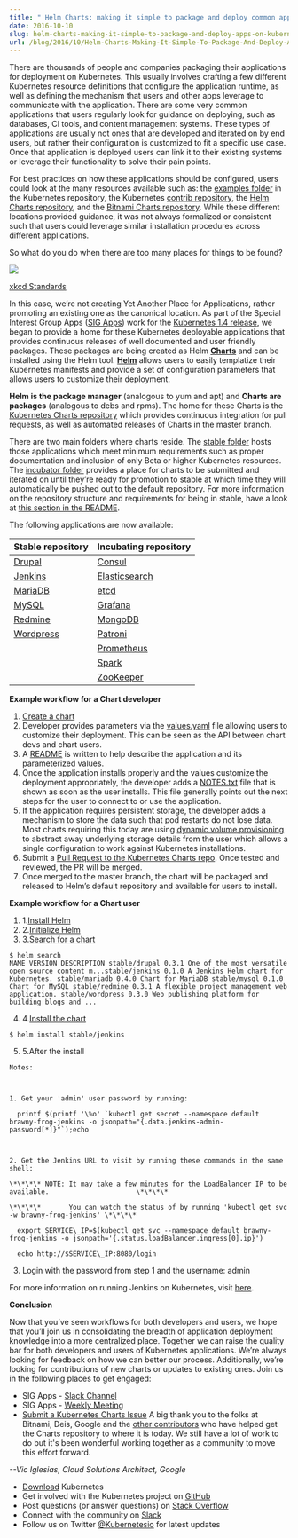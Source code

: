 ```yaml
---
title: " Helm Charts: making it simple to package and deploy common applications on Kubernetes "
date: 2016-10-10
slug: helm-charts-making-it-simple-to-package-and-deploy-apps-on-kubernetes
url: /blog/2016/10/Helm-Charts-Making-It-Simple-To-Package-And-Deploy-Apps-On-Kubernetes
---
```

There are thousands of people and companies packaging their applications for deployment on Kubernetes. This usually involves crafting a few different Kubernetes resource definitions that configure the application runtime, as well as defining the mechanism that users and other apps leverage to communicate with the application. There are some very common applications that users regularly look for guidance on deploying, such as databases, CI tools, and content management systems. These types of applications are usually not ones that are developed and iterated on by end users, but rather their configuration is customized to fit a specific use case. Once that application is deployed users can link it to their existing systems or leverage their functionality to solve their pain points.  

For best practices on how these applications should be configured, users could look at the many resources available such as: the [examples folder](https://github.com/kubernetes/kubernetes/tree/master/examples) in the Kubernetes repository, the Kubernetes [contrib repository](https://github.com/kubernetes/contrib), the [Helm Charts repository](https://github.com/helm/charts), and the [Bitnami Charts repository](https://github.com/bitnami/charts). While these different locations provided guidance, it was not always formalized or consistent such that users could leverage similar installation procedures across different applications.  

So what do you do when there are too many places for things to be found?  



[![](https://lh5.googleusercontent.com/l6CowJsfGRoH2wgWHlxtId4Foil2Fcs7AZ0NbOT7jGrXliESRSc6jNH8bdMmfpU-_gDRqy9UDSYCj7WaSKF1ZLK1a7t2qNo5JaIOglozee2SDIPteuOZ6aHzNMyBBJXukBv0zF9x)](https://lh5.googleusercontent.com/l6CowJsfGRoH2wgWHlxtId4Foil2Fcs7AZ0NbOT7jGrXliESRSc6jNH8bdMmfpU-_gDRqy9UDSYCj7WaSKF1ZLK1a7t2qNo5JaIOglozee2SDIPteuOZ6aHzNMyBBJXukBv0zF9x)

[xkcd Standards](https://xkcd.com/927/)



In this case, we’re not creating Yet Another Place for Applications, rather promoting an existing one as the canonical location. As part of the Special Interest Group Apps ([SIG Apps](https://github.com/kubernetes/community/tree/master/sig-apps)) work for the [Kubernetes 1.4 release](https://kubernetes.io/blog/2016/09/kubernetes-1-4-making-it-easy-to-run-on-kuberentes-anywhere/), we began to provide a home for these Kubernetes deployable applications that provides continuous releases of well documented and user friendly packages. These packages are being created as Helm [**Charts**](https://github.com/kubernetes/helm/blob/master/docs/charts.md) and can be installed using the Helm tool. **[Helm](https://github.com/kubernetes/helm)** allows users to easily templatize their Kubernetes manifests and provide a set of configuration parameters that allows users to customize their deployment.

**Helm is the package manager** (analogous to yum and apt) and **Charts are packages** (analogous to debs and rpms). The home for these Charts is the [Kubernetes Charts repository](https://github.com/kubernetes/charts) which provides continuous integration for pull requests, as well as automated releases of Charts in the master branch.   

There are two main folders where charts reside. The [stable folder](https://github.com/kubernetes/charts/tree/master/stable) hosts those applications which meet minimum requirements such as proper documentation and inclusion of only Beta or higher Kubernetes resources. The [incubator folder](https://github.com/kubernetes/charts/tree/master/incubator) provides a place for charts to be submitted and iterated on until they’re ready for promotion to stable at which time they will automatically be pushed out to the default repository. For more information on the repository structure and requirements for being in stable, have a look at [this section in the README](https://github.com/kubernetes/charts#repository-structure).  

The following applications are now available:  




|Stable repository | Incubating repository |
|---|---|
|[Drupal](https://github.com/kubernetes/charts/tree/master/stable/drupal) | [Consul](https://github.com/kubernetes/charts/tree/master/incubator/consul) |
|[Jenkins](https://github.com/kubernetes/charts/tree/master/stable/jenkins)|[Elasticsearch](https://github.com/kubernetes/charts/tree/master/incubator/elasticsearch) |
| [MariaDB](https://github.com/kubernetes/charts/tree/master/stable/mariadb) | [etcd](https://github.com/kubernetes/charts/tree/master/incubator/etcd) |
| [MySQL](https://github.com/kubernetes/charts/tree/master/stable/mysql) | [Grafana](https://github.com/kubernetes/charts/tree/master/incubator/grafana) |
| [Redmine](https://github.com/kubernetes/charts/tree/master/stable/redmine)|[MongoDB](https://github.com/kubernetes/charts/tree/master/incubator/mongodb)|
| [Wordpress](https://github.com/kubernetes/charts/tree/master/stable/wordpress)|[Patroni](https://github.com/kubernetes/charts/tree/master/incubator/patroni) |
||[Prometheus](https://github.com/kubernetes/charts/tree/master/incubator/prometheus)|
|  | [Spark](https://github.com/kubernetes/charts/tree/master/incubator/spark)|
|    | [ZooKeeper](https://github.com/kubernetes/charts/tree/master/incubator/zookeeper) |


**Example workflow for a Chart developer**  


1. [Create a chart](https://github.com/kubernetes/helm/blob/master/docs/charts.md)
2. Developer provides parameters via the [values.yaml](https://github.com/kubernetes/helm/blob/master/docs/charts.md#values-files) file allowing users to customize their deployment. This can be seen as the API between chart devs and chart users.
3. A [README](https://github.com/kubernetes/charts/tree/master/stable/mariadb) is written to help describe the application and its parameterized values.
4. Once the application installs properly and the values customize the deployment appropriately, the developer adds a [NOTES.txt](https://github.com/kubernetes/helm/blob/master/docs/charts.md#chart-license-readme-and-notes) file that is shown as soon as the user installs. This file generally points out the next steps for the user to connect to or use the application.
5. If the application requires persistent storage, the developer adds a mechanism to store the data such that pod restarts do not lose data. Most charts requiring this today are using [dynamic volume provisioning](https://kubernetes.io/blog/2016/10/dynamic-provisioning-and-storage-in-kubernetes) to abstract away underlying storage details from the user which allows a single configuration to work against Kubernetes installations.
6. Submit a [Pull Request to the Kubernetes Charts repo](https://github.com/kubernetes/charts/pulls). Once tested and reviewed, the PR will be merged.
7. Once merged to the master branch, the chart will be packaged and released to Helm’s default repository and available for users to install.

**Example workflow for a Chart user**  


1. 1.[Install Helm](https://helm.sh/docs/intro/quickstart/#install-helm)
2. 2.[Initialize Helm](https://helm.sh/docs/intro/quickstart/#install-an-example-chart)
3. 3.[Search for a chart](https://github.com/kubernetes/helm/blob/master/docs/using_helm.md#helm-search-finding-charts)   

```
$ helm search  
NAME VERSION DESCRIPTION stable/drupal 0.3.1 One of the most versatile open source content m...stable/jenkins 0.1.0 A Jenkins Helm chart for Kubernetes. stable/mariadb 0.4.0 Chart for MariaDB stable/mysql 0.1.0 Chart for MySQL stable/redmine 0.3.1 A flexible project management web application. stable/wordpress 0.3.0 Web publishing platform for building blogs and ...
 ```

4. 4.[Install the chart](https://github.com/kubernetes/helm/blob/master/docs/using_helm.md#helm-install-installing-a-package)  

```
$ helm install stable/jenkins
 ```

5. 5.After the install   

```
Notes:



1. Get your 'admin' user password by running:

  printf $(printf '\%o' `kubectl get secret --namespace default brawny-frog-jenkins -o jsonpath="{.data.jenkins-admin-password[*]}"`);echo



2. Get the Jenkins URL to visit by running these commands in the same shell:

\*\*\*\* NOTE: It may take a few minutes for the LoadBalancer IP to be available.                      \*\*\*\*

\*\*\*\*       You can watch the status of by running 'kubectl get svc -w brawny-frog-jenkins' \*\*\*\*

  export SERVICE\_IP=$(kubectl get svc --namespace default brawny-frog-jenkins -o jsonpath='{.status.loadBalancer.ingress[0].ip}')

  echo http://$SERVICE\_IP:8080/login
```


3. Login with the password from step 1 and the username: admin



For more information on running Jenkins on Kubernetes, visit [here](https://cloud.google.com/solutions/jenkins-on-container-engine).



**Conclusion**  

Now that you’ve seen workflows for both developers and users, we hope that you’ll join us in consolidating the breadth of application deployment knowledge into a more centralized place. Together we can raise the quality bar for both developers and users of Kubernetes applications. We’re always looking for feedback on how we can better our process. Additionally, we’re looking for contributions of new charts or updates to existing ones. Join us in the following places to get engaged:  


- SIG Apps - [Slack Channel](https://kubernetes.slack.com/messages/sig-apps/)
- SIG Apps - [Weekly Meeting](https://github.com/kubernetes/community/tree/master/sig-apps#meeting)
- [Submit a Kubernetes Charts Issue](https://github.com/kubernetes/charts/issues)
A big thank you to the folks at Bitnami, Deis, Google and the [other contributors](https://github.com/kubernetes/charts/graphs/contributors) who have helped get the Charts repository to where it is today. We still have a lot of work to do but it's been wonderful working together as a community to move this effort forward.  

_--Vic Iglesias, Cloud Solutions Architect, Google_  


- [Download](http://get.k8s.io/) Kubernetes
- Get involved with the Kubernetes project on [GitHub](https://github.com/kubernetes/kubernetes)
- Post questions (or answer questions) on [Stack Overflow](http://stackoverflow.com/questions/tagged/kubernetes)
- Connect with the community on [Slack](http://slack.k8s.io/)
- Follow us on Twitter [@Kubernetesio](https://twitter.com/kubernetesio) for latest updates
